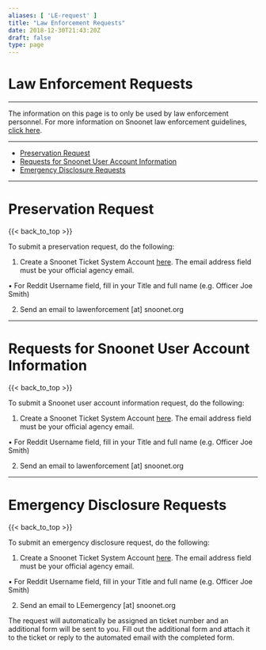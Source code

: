 ```yaml
---
aliases: [ 'LE-request' ]
title: "Law Enforcement Requests"
date: 2018-12-30T21:43:20Z
draft: false
type: page
---
```


# <a name="top">Law Enforcement Requests</a>

---
The information on this page is to only be used by law enforcement personnel.  For more information on Snoonet law enforcement guidelines, [click here](/le-guidelines).

---
* [Preservation Request](#preserve)
* [Requests for Snoonet User Account Information](#user-information)
* [Emergency Disclosure Requests](#emergency-request)

---
# <a name="preserve">Preservation Request</a>

{{< back_to_top >}}

To submit a preservation request, do the following:

1) Create a Snoonet Ticket System Account [here](https://support.snoonet.org/account.php?do=create). The email address field must be your official agency email.

•  For Reddit Username field, fill in your Title and full name (e.g. Officer Joe Smith)

2) Send an email to lawenforcement [at] snoonet.org
---
# <a name="user-information">Requests for Snoonet User Account Information</a>

{{< back_to_top >}}

To submit a Snoonet user account information request, do the following:

1) Create a Snoonet Ticket System Account [here](https://support.snoonet.org/account.php?do=create).  The email address field must be your official agency email.

• For Reddit Username field, fill in your Title and full name (e.g. Officer Joe Smith)

2) Send an email to lawenforcement [at] snoonet.org

---
# <a name="emergency-request">Emergency Disclosure Requests</a>

{{< back_to_top >}}

To submit an emergency disclosure request, do the following:

1) Create a Snoonet Ticket System Account [here](https://support.snoonet.org/account.php?do=create).  The email address field must be your official agency email.

• For Reddit Username field, fill in your Title and full name (e.g. Officer Joe Smith)

2) Send an email to LEemergency [at] snoonet.org

The request will automatically be assigned an ticket number and an additional form will be sent to you.  Fill out the additional form and attach it to the ticket or reply to the automated email with the completed form.
